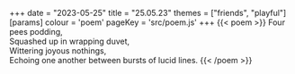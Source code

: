 +++
date = "2023-05-25"
title = "25.05.23"
themes = ["friends", "playful"]
[params]
  colour = 'poem'
  pageKey = 'src/poem.js'
+++
{{< poem >}}
Four pees podding,  
Squashed up in wrapping duvet,  
Wittering joyous nothings,  
Echoing one another between bursts of lucid lines.
{{< /poem >}}
